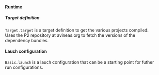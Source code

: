#### Runtime
##### Target definition
`Target.target` is a target definition to get the various projects compiled. Uses the P2 repository at avineas.org to
fetch the versions of the dependency bundles.
#### Lauch configuration
`Basic.launch` is a lauch configuration that can be a starting point for futher run configurations.

